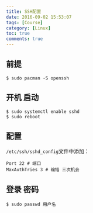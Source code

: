 ```yaml
---
title: SSH配置
date: 2016-09-02 15:53:07
tags: [Course]
category: [Linux]
toc: true
comments: true
---
```

## 前提
```
$ sudo pacman -S openssh
```
## 开机 启动
```
$ sudo systemctl enable sshd
$ sudo reboot
```
## 配置
`/etc/ssh/sshd_config`文件中添加：
```
Port 22 # 端口
MaxAuthTries 3 # 输错 三次机会
```
## 登录 密码
```
$ sudo passwd 用户名
```

